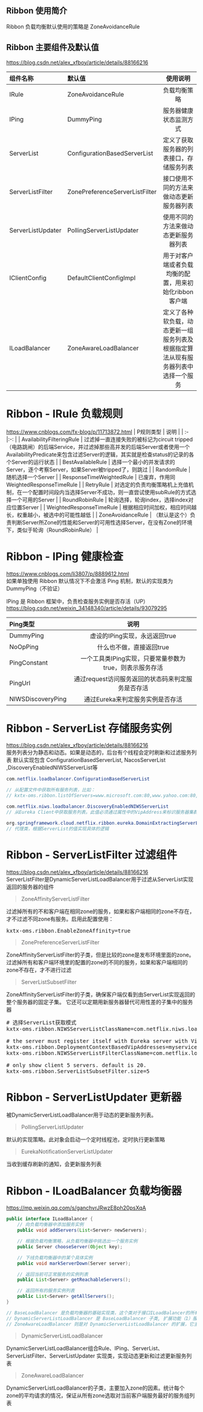 ## Ribbon 使用简介
Ribbon 负载均衡默认使用的策略是 ZoneAvoidanceRule

## Ribbon 主要组件及默认值
https://blog.csdn.net/alex_xfboy/article/details/88166216  

| 组件名称              | 默认值                        | 使用说明 |
| :-                   | :-                            |    :-:   |
| IRule                | ZoneAvoidanceRule             | 负载均衡策略         |
| IPing                | DummyPing                     | 服务器健康状态监测方式        |
| ServerList           | ConfigurationBasedServerList  | 定义了获取服务器的列表接口，存储服务列表       |
| ServerListFilter     | ZonePreferenceServerListFilter| 接口使用不同的方法来做动态更新服务器列表        |
| ServerListUpdater    | PollingServerListUpdater      | 使用不同的方法来做动态更新服务器列表       |
| IClientConfig        | DefaultClientConfigImpl       | 用于对客户端或者负载均衡的配置，用来初始化ribbon客户端|
| ILoadBalancer        | ZoneAwareLoadBalancer         | 定义了各种软负载，动态更新一组服务列表及根据指定算法从现有服务器列表中选择一个服务       |

# Ribbon - IRule 负载规则
https://www.cnblogs.com/fx-blog/p/11713872.html
| P规则类型                     | 说明    | 
| :-                           |:-:        | 
| AvailabilityFilteringRule    | 过滤掉一直连接失败的被标记为circuit tripped（电路跳闸）的后端Service，并过滤掉那些高并发的后端Server或者使用一个AvailabilityPredicate来包含过滤Server的逻辑，其实就是检查status的记录的各个Server的运行状态     | 
| BestAvailableRule            | 选择一个最小的并发请求的Server，逐个考察Server，如果Server被tripped了，则跳过      |
| RandomRule                   | 随机选择一个Server     |
| ResponseTimeWeightedRule     | 已废弃，作用同WeightedResponseTimeRule        |
| RetryRule                    | 对选定的负责均衡策略机上充值机制，在一个配置时间段内当选择Server不成功，则一直尝试使用subRule的方式选择一个可用的Server  |
| RoundRobinRule               | 轮询选择，轮询index，选择index对应位置Server  |
| WeightedResponseTimeRule     | 根据相应时间加权，相应时间越长，权重越小，被选中的可能性越低  |
| ZoneAvoidanceRule            | （默认是这个）负责判断Server所Zone的性能和Server的可用性选择Server，在没有Zone的环境下，类似于轮询（RoundRobinRule） |

# Ribbon - IPing 健康检查
https://www.cnblogs.com/li3807/p/8889612.html  
如果单独使用 Ribbon 默认情况下不会激活 Ping 机制，默认的实现类为 DummyPing（不验证）

IPing 是 Ribbon 框架中，负责检查服务实例是否存活（UP）
https://blog.csdn.net/weixin_34148340/article/details/93079295 

| Ping类型       | 说明    | 
| :-             |:-:        | 
| DummyPing      | 虚设的IPing实现，永远返回true      | 
| NoOpPing       | 什么也不做，直接返回true      |
| PingConstant   | 一个工具类IPing实现，只要常量参数为true，则表示服务存活     |
| PingUrl        | 通过request访问服务返回的状态码来判定服务是否存活        |
| NIWSDiscoveryPing | 通过Eureka来判定服务实例是否存活  |

# Ribbon - ServerList 存储服务实例
https://blog.csdn.net/alex_xfboy/article/details/88166216  
服务列表分为静态和动态。如果是动态的，后台有个线程会定时刷新和过滤服务列表
默认实现包含 ConfigurationBasedServerList, NacosServerList ,DiscoveryEnabledNIWSServerList等

```java
com.netflix.loadbalancer.ConfigurationBasedServerList 

// 从配置文件中获取所有服务列表，比如：
// kxtx-oms.ribbon.listOfServers=www.microsoft.com:80,www.yahoo.com:80,www.google.com:80

com.netflix.niws.loadbalancer.DiscoveryEnabledNIWSServerList 
// 从Eureka Client中获取服务列表。此值必须通过属性中的VipAddress来标识服务器集群

org.springframework.cloud.netflix.ribbon.eureka.DomainExtractingServerList
// 代理类，根据ServerList的值实现具体的逻辑
```

# Ribbon - ServerListFilter 过滤组件
https://blog.csdn.net/alex_xfboy/article/details/88166216  
ServerListFilter是DynamicServerListLoadBalancer用于过滤从ServerList实现返回的服务器的组件

> ZoneAffinityServerListFilter 

过滤掉所有的不和客户端在相同zone的服务，如果和客户端相同的zone不存在，才不过滤不同zone有服务。启用此配置使用：
<pre>
kxtx-oms.ribbon.EnableZoneAffinity=true
</pre>

> ZonePreferenceServerListFilter

ZoneAffinityServerListFilter的子类，但是比较的zone是发布环境里面的zone。过滤掉所有和客户端环境里的配置的zone的不同的服务，如果和客户端相同的zone不存在，才不进行过滤

> ServerListSubsetFilter

ZoneAffinityServerListFilter的子类，确保客户端仅看到由ServerList实现返回的整个服务器的固定子集。 它还可以定期用新服务器替代可用性差的子集中的服务器

<pre>
# 选择ServerList获取模式
kxtx-oms.ribbon.NIWSServerListClassName=com.netflix.niws.loadbalancer.DiscoveryEnabledNIWSServerList 

# the server must register itself with Eureka server with VipAddress "myservice"
kxtx-oms.ribbon.DeploymentContextBasedVipAddresses=myservice
kxtx-oms.ribbon.NIWSServerListFilterClassName=com.netflix.loadbalancer.ServerListSubsetFilter

# only show client 5 servers. default is 20.
kxtx-oms.ribbon.ServerListSubsetFilter.size=5
</pre>

# Ribbon - ServerListUpdater 更新器
被DynamicServerListLoadBalancer用于动态的更新服务列表。

> PollingServerListUpdater  

默认的实现策略。此对象会启动一个定时线程池，定时执行更新策略

> EurekaNotificationServerListUpdater  

当收到缓存刷新的通知，会更新服务列表

# Ribbon - ILoadBalancer 负载均衡器
https://mp.weixin.qq.com/s/ganchvrJRwzE8ph20psXqA  

```java
public interface ILoadBalancer {
    // 向负载均衡器中添加服务实例
    public void addServers(List<Server> newServers);

    // 根据负载均衡策略，从负载均衡器中挑选出一个服务实例
    public Server chooseServer(Object key);

    // 下线负载均衡器中的某个具体实例
    public void markServerDown(Server server);

    // 返回当前可正常服务的实例列表
    public List<Server> getReachableServers();

    // 返回所有的服务实例列表
    public List<Server> getAllServers();
}

// BaseLoadBalancer 是负载均衡器的基础实现类，这个类对于接口ILoadBalancer的所有方法都给予了基础的实现
// DynamicServerListLoadBalancer 是 BaseLoadBalancer 子类, 扩展功能（1）服务实例运行期间的动态更新 （2）服务实例的过滤
// ZoneAwareLoadBalancer 则是对 DynamicServerListLoadBalancer 的扩展，它主要增加了区域过滤的功能
```
> DynamicServerListLoadBalancer

DynamicServerListLoadBalancer组合Rule、IPing、ServerList、ServerListFilter、ServerListUpdater 实现类，实现动态更新和过滤更新服务列表

> ZoneAwareLoadBalancer

DynamicServerListLoadBalancer的子类，主要加入zone的因素。统计每个zone的平均请求的情况，保证从所有zone选取对当前客户端服务最好的服务组列表